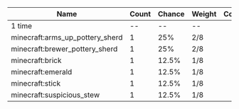 | Name                            | Count | Chance | Weight | Comment |
| ------------------------------- | ----- | ------ | ------ | ------- |
| 1 time                          |    -- |     -- |     -- |         |
| minecraft:arms_up_pottery_sherd |     1 |    25% |    2/8 |         |
| minecraft:brewer_pottery_sherd  |     1 |    25% |    2/8 |         |
| minecraft:brick                 |     1 |  12.5% |    1/8 |         |
| minecraft:emerald               |     1 |  12.5% |    1/8 |         |
| minecraft:stick                 |     1 |  12.5% |    1/8 |         |
| minecraft:suspicious_stew       |     1 |  12.5% |    1/8 |         |